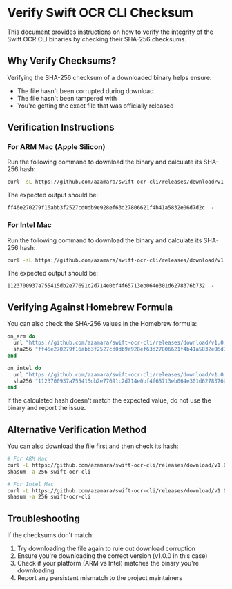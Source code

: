# Verify Swift OCR CLI Checksum

This document provides instructions on how to verify the integrity of the Swift OCR CLI binaries by checking their SHA-256 checksums.

## Why Verify Checksums?

Verifying the SHA-256 checksum of a downloaded binary helps ensure:

- The file hasn't been corrupted during download
- The file hasn't been tampered with
- You're getting the exact file that was officially released

## Verification Instructions

### For ARM Mac (Apple Silicon)

Run the following command to download the binary and calculate its SHA-256 hash:

```bash
curl -sL https://github.com/azamara/swift-ocr-cli/releases/download/v1.0.0/swift-ocr-cli-arm-mac | shasum -a 256
```

The expected output should be:
```
ff46e270279f16abb3f2527cd0db9e928ef63d27806621f4b41a5832e06d7d2c  -
```

### For Intel Mac

Run the following command to download the binary and calculate its SHA-256 hash:

```bash
curl -sL https://github.com/azamara/swift-ocr-cli/releases/download/v1.0.0/swift-ocr-cli-intel-mac | shasum -a 256
```

The expected output should be:
```
1123700937a755415db2e77691c2d714e0bf4f65713eb064e301d6278376b732  -
```

## Verifying Against Homebrew Formula

You can also check the SHA-256 values in the Homebrew formula:

```ruby
on_arm do
  url "https://github.com/azamara/swift-ocr-cli/releases/download/v1.0.0/swift-ocr-cli-arm-mac"
  sha256 "ff46e270279f16abb3f2527cd0db9e928ef63d27806621f4b41a5832e06d7d2c"
end

on_intel do
  url "https://github.com/azamara/swift-ocr-cli/releases/download/v1.0.0/swift-ocr-cli-intel-mac"
  sha256 "1123700937a755415db2e77691c2d714e0bf4f65713eb064e301d6278376b732"
end
```

If the calculated hash doesn't match the expected value, do not use the binary and report the issue.

## Alternative Verification Method

You can also download the file first and then check its hash:

```bash
# For ARM Mac
curl -L https://github.com/azamara/swift-ocr-cli/releases/download/v1.0.0/swift-ocr-cli-arm-mac -o swift-ocr-cli
shasum -a 256 swift-ocr-cli

# For Intel Mac
curl -L https://github.com/azamara/swift-ocr-cli/releases/download/v1.0.0/swift-ocr-cli-intel-mac -o swift-ocr-cli
shasum -a 256 swift-ocr-cli
```

## Troubleshooting

If the checksums don't match:

1. Try downloading the file again to rule out download corruption
2. Ensure you're downloading the correct version (v1.0.0 in this case)
3. Check if your platform (ARM vs Intel) matches the binary you're downloading
4. Report any persistent mismatch to the project maintainers

